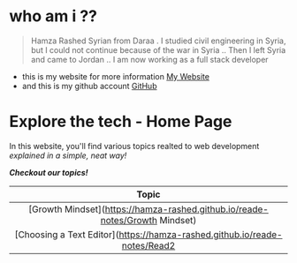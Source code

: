 
# who am i ?? 
 > Hamza Rashed Syrian from Daraa . I studied civil engineering in Syria, but I could not continue because of the war in Syria .. Then I left Syria and came to Jordan ..
I am now working as a full stack developer
* this is my website for more information [My Website](https://hamzarashed.herokuapp.com/)
* and this is my github account [GitHub](https://github.com/Hamza-Rashed/)

# Explore the tech - Home Page
In this website, you'll find various topics realted to web development _explained in a simple, neat way!_

***Checkout our topics!***

| Topic      |
| :-----:|
|[Growth Mindset](https://hamza-rashed.github.io/reade-notes/Growth Mindset)|
|[Choosing a Text Editor](https://hamza-rashed.github.io/reade-notes/Read2|

